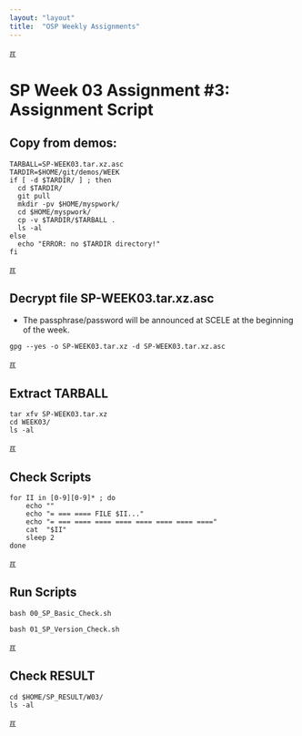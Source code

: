 ```yaml
---
layout: "layout"
title:  "OSP Weekly Assignments"
---
```


[&#x213C;](#idxXXX)<br id="idx000">
# SP Week 03 Assignment #3: Assignment Script

## Copy from demos:

```
TARBALL=SP-WEEK03.tar.xz.asc
TARDIR=$HOME/git/demos/WEEK
if [ -d $TARDIR/ ] ; then
  cd $TARDIR/
  git pull
  mkdir -pv $HOME/myspwork/
  cd $HOME/myspwork/
  cp -v $TARDIR/$TARBALL .
  ls -al
else
  echo "ERROR: no $TARDIR directory!"
fi

```

[&#x213C;](#)<br id="idx001">
## Decrypt file SP-WEEK03.tar.xz.asc

* The passphrase/password will be announced at SCELE at the beginning of the week.

```
gpg --yes -o SP-WEEK03.tar.xz -d SP-WEEK03.tar.xz.asc

```

[&#x213C;](#)<br id="idx002">
## Extract TARBALL
```
tar xfv SP-WEEK03.tar.xz
cd WEEK03/
ls -al

```

[&#x213C;](#)<br id="idx003">
## Check Scripts
```
for II in [0-9][0-9]* ; do
    echo ""
    echo "= === ==== FILE $II..."
    echo "= === ==== ==== ==== ==== ==== ==== ===="
    cat  "$II"
    sleep 2
done

```

[&#x213C;](#)<br id="idx004">
## Run Scripts
```
bash 00_SP_Basic_Check.sh

bash 01_SP_Version_Check.sh

```

[&#x213C;](#)<br id="idx005">
## Check RESULT
```
cd $HOME/SP_RESULT/W03/
ls -al

```

[&#x213C;](#)<br id="idxXXX"><br>


